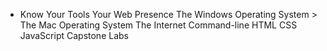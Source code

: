 - Know Your Tools
  Your Web Presence
  The Windows Operating System >
  The Mac Operating System
  The Internet
  Command-line
  HTML
  CSS
  JavaScript
  Capstone
  Labs